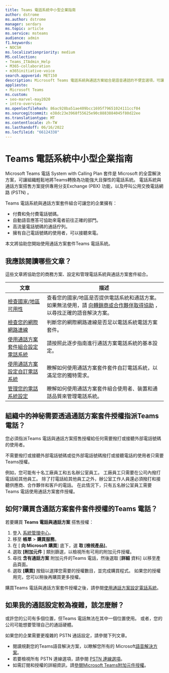 ```yaml
---
title: Teams 電話系統中小型企業指南
author: dstrome
ms.author: dstrome
manager: serdars
ms.topic: article
ms.service: msteams
audience: admin
f1.keywords:
- NOCSH
ms.localizationpriority: medium
MS.collection:
- Teams_ITAdmin_Help
- M365-collaboration
- m365initiative-voice
search.appverid: MET150
description: Microsoft Teams 電話系統與通話方案組合是語音通話的不便宜選項，可讓中小型企業更有效地溝通。
appliesto:
- Microsoft Teams
ms.custom:
- seo-marvel-may2020
- intro-overview
ms.openlocfilehash: 86ac928ba51ae409bcc1695f79651024111ccf04
ms.sourcegitcommit: e38dc23e3968f55625e90c8883884045f80d22ee
ms.translationtype: MT
ms.contentlocale: zh-TW
ms.lasthandoff: 06/16/2022
ms.locfileid: "66124338"
---
```

# <a name="teams-phone-system-guidance-for-small-and-medium-businesses"></a>Teams 電話系統中小型企業指南

Microsoft Teams 電話 System with Calling Plan 套件是 Microsoft 的全雲解決方案，可讓組織輕鬆地將Teams轉換為功能強大且彈性的電話系統。 電話系統與通話方案搭售方案提供專用分支Exchange (PBX) 功能，以及呼叫公用交換電話網路 (PSTN) 。

Teams 電話系統與通話方案套件組合可讓您的企業擁有：

- 付費和免付費電話號碼。
- 自動語音應答可協助來電者前往正確的部門。
- 高流量電話號碼的通話佇列。
- 擁有自己電話號碼的使用者，可以接聽來電。

本文將協助您開始使用通話方案套件Teams 電話系統。

## <a name="which-articles-should-i-read"></a>我應該閱讀哪些文章？

這些文章將協助您的商務方案、設定和管理電話系統與通話方案套件組合。

| 文章 | 描述 |
|---------|-------------|
| [檢查國家/地區可用性](../country-and-region-availability-for-audio-conferencing-and-calling-plans/country-and-region-availability-for-audio-conferencing-and-calling-plans.md) | 查看您的國家/地區是否提供電話系統和通話方案。 如果無法使用，請 [向轉銷商或合作夥伴取得協助](../business-voice/reseller-partner-support.md) ，以尋找正確的語音解決方案。 |
| [檢查您的網際網路連線](../business-voice/get-ready-internet.md) | 判斷您的網際網路連線是否足以電話系統電話方案套件。 |
| [使用通話方案套件組合設定電話系統](../business-voice/set-up-overview.md) | 請按照此逐步指南進行通話方案電話系統的基本設定。 |
| [使用通話方案設定自訂電話系統](../business-voice/customize-business-voice.md) | 瞭解如何使用通話方案套件套件自訂電話系統，以滿足您的獨特需求。 |
| [管理您的電話系統設定](../business-voice/create-users.md) | 瞭解如何使用通話方案套件組合使用者、裝置和通話品質來管理電話系統。 |

## <a name="who-in-my-organization-needs-to-be-assigned-teams-phone-with-calling-plan-bundle-licenses"></a>組織中的神秘需要透過通話方案套件授權指派Teams 電話？

您必須指派Teams 電話與通話方案搭售授權給任何需要撥打或接聽外部電話號碼的使用者。

不需要撥打或接聽外部電話號碼或從外部電話號碼撥打或接聽電話的使用者只需要Teams授權。

例如，您可能有十名工廠員工和五名辦公室員工。 工廠員工只需要在公司內撥打電話給其他員工。 除了打電話給其他員工之外，辦公室工作人員還必須撥打和接聽供應商、合作夥伴和客戶的電話。 在此情況下，只有五名辦公室員工需要Teams 電話使用通話方案套件授權。

## <a name="how-do-i-purchase-teams-phone-with-calling-plan-bundle-licenses"></a>如何?購買含通話方案套件套件授權的Teams 電話？

若要購買 **Teams 電話與通話方案** 搭售授權：

1. 登入 [系統管理中心](https://admin.microsoft.com/Adminportal/Home#/homepage)。
2. 移至 **帳單**  >  **購買服務**。
3. 在 [ **向 Microsoft 購買**] 底下，選 **取 [檢視產品]**。
4. 選取 **[附加元件** ] 類別篩選，以檢視所有可用的附加元件授權。
5. 尋找 **含有通話方案** 附加元件的Teams 電話，然後選取 [**詳細** 資料] 以移至產品頁面。
6. 選取 **[購買]** 按鈕以選擇您需要的授權數目，並完成購買程式。 如果您的授權用完，您可以稍後再購買更多授權。

購買Teams 電話與通話方案套件授權之後，請參閱[使用通話方案設定電話系統](../business-voice/set-up-overview.md)。

## <a name="what-if-my-calling-setup-is-more-complex"></a>如果我的通話設定較為複雜，該怎麼辦？

或許您的公司有多個位置，但Teams 電話無法在其中一個位置使用。 或者，您的公司可能想要管理自己的通話硬體。

如果您的企業需要更複雜的 PSTN 通話設定，請參閱下列文章。

- 閱讀規劃您的Teams語音解決方案，以瞭解您所有的 Microsoft[語音解決方案](../cloud-voice-landing-page.md)。
- 若要檢視所有 PSTN 連線選項，請參閱 [PSTN 連線選項](../pstn-connectivity.md)。
- 如需訂閱和授權的詳細資訊，請[參閱Microsoft Teams附加元件授權](../teams-add-on-licensing/microsoft-teams-add-on-licensing.md)。

